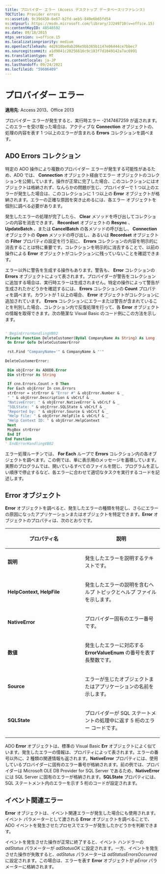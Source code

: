 ```yaml
---
title: プロバイダー エラー (Access デスクトップ データベースリファレンス)
TOCTitle: Provider errors
ms:assetid: 9c39d450-6e67-b2fd-aeb5-849e6b65fd54
ms:mtpsurl: https://msdn.microsoft.com/library/JJ249710(v=office.15)
ms:contentKeyID: 48546592
ms.date: 09/18/2015
mtps_version: v=office.15
ms.localizationpriority: medium
ms.openlocfilehash: 4d2610be0ab206e5bb365b1147e06444ce7bbec7
ms.sourcegitcommit: a1d9041c20256616c9c183f7d1049142a7ac6991
ms.translationtype: MT
ms.contentlocale: ja-JP
ms.lasthandoff: 09/24/2021
ms.locfileid: "59606409"
---
```

# <a name="provider-errors"></a>プロバイダー エラー


**適用先**: Access 2013、Office 2013 

プロバイダー エラーが発生すると、実行時エラー -2147467259 が返されます。このエラーを受け取った場合は、アクティブな **Connection** オブジェクトの、処理の内容を表す 1 つ以上のエラーが含まれる **Errors** コレクションを調べます。

## <a name="the-ado-errors-collection"></a>ADO Errors コレクション

特定の ADO 操作により複数のプロバイダー エラーが発生する可能性があるため、ADO では、 **Connection** オブジェクト経由でエラー オブジェクトのコレクションを公開しています。操作が正常に完了した場合、このコレクションにはオブジェクトは格納されず、なんらかの問題が生じ、プロバイダーで 1 つ以上のエラーが発生した場合は、このコレクションに 1 つ以上の **Error** オブジェクトが格納されます。エラーの正確な原因を突き止めるには、各エラー オブジェクトを個別に調べる必要があります。

発生したエラーの処理が完了したら、 **Clear** メソッドを呼び出してコレクションの内容を消去できます。 **Recordset** オブジェクトの **Resync** 、 **UpdateBatch** 、または **CancelBatch** の各メソッドの呼び出し、 **Connection** オブジェクトの **Open** メソッドの呼び出し、あるいは **Recordset** オブジェクトの **Filter** プロパティの設定を行う前に、 **Errors** コレクションの内容を明示的に消去することは特に重要です。コレクションを明示的に消去することで、以前の操作による **Error** オブジェクトがコレクションに残っていないことを確認できます。

エラー以外に警告を生成する操作もあります。警告も、 **Error** コレクションの **Errors** オブジェクトによって表されます。プロバイダーが警告をコレクションに追加する場合は、実行時エラーは生成されません。特定の操作によって警告が生成されたかどうかを確認するには、 **Errors** コレクションの **Count** プロパティを調べます。カウントが 1 以上の場合、 **Error** オブジェクトがコレクションに追加されています。 **Errors** コレクションにエラーまたは警告が含まれていることを判別した場合、コレクション内で反復処理を行って、各 **Error** オブジェクトの情報を取得できます。次の簡潔な Visual Basic のコード例にこの方法を示します。

```vb 
 
' BeginErrorHandlingVB02 
Private Function DeleteCustomer(ByVal CompanyName As String) As Long 
 On Error GoTo DeleteCustomerError 
 
 rst.Find "CompanyName='" & CompanyName & "'" 
 
DeleteCustomerError: 
 
 Dim objError As ADODB.Error 
 Dim strError As String 
 
 If cnn.Errors.Count > 0 Then 
 For Each objError In cnn.Errors 
 strError = strError & "Error #" & objError.Number & _ 
 " " & objError.Description & vbCrLf & _ 
 "NativeError: " & objError.NativeError & vbCrLf & _ 
 "SQLState: " & objError.SQLState & vbCrLf & _ 
 "Reported by: " & objError.Source & vbCrLf & _ 
 "Help file: " & objError.HelpFile & vbCrLf & _ 
 "Help Context ID: " & objError.HelpContext 
 Next 
 MsgBox strError 
 End If 
End Function 
' EndErrorHandlingVB02 
```

エラー処理ルーチンでは、 **For Each** ループで **Errors** コレクション内の各オブジェクトを調べます。この例では、単に表示用のメッセージを蓄積しています。実際のプログラムでは、開いているすべてのファイルを閉じ、プログラムを正しい順序で停止するなど、各エラーに合わせて適切なタスクを実行するコードを記述します。

## <a name="the-error-object"></a>Error オブジェクト

**Error** オブジェクトを調べると、発生したエラーの種類を特定し、さらにエラーの原因になったアプリケーションまたはオブジェクトを特定できます。**Error** オブジェクトのプロパティは、次のとおりです。

<table>
<colgroup>
<col style="width: 50%" />
<col style="width: 50%" />
</colgroup>
<thead>
<tr class="header">
<th><p>プロパティ名</p></th>
<th><p>説明</p></th>
</tr>
</thead>
<tbody>
<tr class="odd">
<td><p><strong>説明</strong></p></td>
<td><p>発生したエラーを説明するテキストです。</p></td>
</tr>
<tr class="even">
<td><p><strong>HelpContext, HelpFile</strong></p></td>
<td><p>発生したエラーの説明を含むヘルプ トピックとヘルプ ファイルを示します。</p></td>
</tr>
<tr class="odd">
<td><p><strong>NativeError</strong></p></td>
<td><p>プロバイダー固有のエラー番号です。</p></td>
</tr>
<tr class="even">
<td><p><strong>数値</strong></p></td>
<td><p>発生したエラーに対応する <strong>ErrorValueEnum</strong> の番号を表す長整数です。</p></td>
</tr>
<tr class="odd">
<td><p><strong>Source</strong></p></td>
<td><p>エラーが生じたオブジェクトまたはアプリケーションの名前を示します。</p></td>
</tr>
<tr class="even">
<td><p><strong>SQLState</strong></p></td>
<td><p>プロバイダーが SQL ステートメントの処理中に返す 5 桁のエラー コードです。</p></td>
</tr>
</tbody>
</table>


ADO **Error** オブジェクトは、標準の Visual Basic **Err** オブジェクトによく似ています。発生したエラーの情報は、プロパティによって表されます。エラーの番号以外に、2 種類の関連情報も返されます。**NativeError** プロパティには、使用しているプロバイダーに固有のエラー番号が格納されます。前の例では、プロバイダーは Microsoft OLE DB Provider for SQL Server であるため、**NativeError** には SQL Server に固有のエラーが格納されます。**SQLState** プロパティには、SQL ステートメント内のエラーを示す 5 桁のコードが設定されます。

## <a name="event-related-errors"></a>イベント関連エラー

**Error** オブジェクトは、イベント関連エラーが発生した場合にも使用されます。イベント パラメーターとして渡される **Error** オブジェクトを調べることで、ADO イベントを発生させたプロセスでエラーが発生したかどうかを判断できます。

イベントを発生させた操作が正常に終了すると、イベント ハンドラーの *adStatus* パラメーターが *adStatusOK* に設定されます。一方、イベントを発生させた操作が失敗すると、*adStatus* パラメーターは *adStatusErrorsOccurred* に設定されます。この場合は、エラーを表す **Error** オブジェクトが *pError* パラメーターに格納されます。

